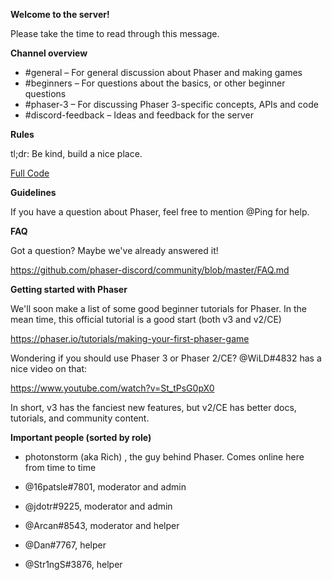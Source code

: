 **Welcome to the server!**

Please take the time to read through this message.

**Channel overview**

- #general – For general discussion about Phaser and making games
- #beginners – For questions about the basics, or other beginner questions
- #phaser-3 – For discussing Phaser 3-specific concepts, APIs and code
- #discord-feedback – Ideas and feedback for the server

**Rules**

tl;dr: Be kind, build a nice place.

[Full Code](code-of-conduct.md)

**Guidelines**

If you have a question about Phaser, feel free to mention @Ping for help.

**FAQ**

Got a question? Maybe we've already answered it!

https://github.com/phaser-discord/community/blob/master/FAQ.md

**Getting started with Phaser**

We'll soon make a list of some good beginner tutorials for Phaser.
In the mean time, this official tutorial is a good start (both v3 and v2/CE)

https://phaser.io/tutorials/making-your-first-phaser-game

Wondering if you should use Phaser 3 or Phaser 2/CE? @WiLD#4832 has a nice video on that:

https://www.youtube.com/watch?v=St_tPsG0pX0

In short, v3 has the fanciest new features, but v2/CE has better docs, tutorials, and community content.


**Important people (sorted by role)**
- photonstorm (aka Rich) , the guy behind Phaser. Comes online here from time to time

- @16patsle#7801, moderator and admin
- @jdotr#9225, moderator and admin
- @Arcan#8543, moderator and helper

- @Dan#7767, helper
- @Str1ngS#3876, helper
